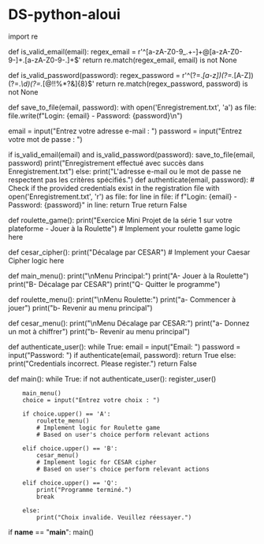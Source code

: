 # DS-python-aloui
import re

def is_valid_email(email):
    regex_email = r'^[a-zA-Z0-9_.+-]+@[a-zA-Z0-9-]+\.[a-zA-Z0-9-.]+$'
    return re.match(regex_email, email) is not None

def is_valid_password(password):
    regex_password = r'^(?=.*[a-z])(?=.*[A-Z])(?=.*\d)(?=.*[@$!%*?&])[A-Za-z\d@$!%*?&]{8}$'
    return re.match(regex_password, password) is not None

def save_to_file(email, password):
    with open('Enregistrement.txt', 'a') as file:
        file.write(f"Login: {email} - Password: {password}\n")

email = input("Entrez votre adresse e-mail : ")
password = input("Entrez votre mot de passe : ")

if is_valid_email(email) and is_valid_password(password):
    save_to_file(email, password)
    print("Enregistrement effectué avec succès dans Enregistrement.txt")
else:
    print("L'adresse e-mail ou le mot de passe ne respectent pas les critères spécifiés.")
    def authenticate(email, password):
    # Check if the provided credentials exist in the registration file
    with open('Enregistrement.txt', 'r') as file:
        for line in file:
            if f"Login: {email} - Password: {password}" in line:
                return True
        return False

def roulette_game():
    print("Exercice Mini Projet de la série 1 sur votre plateforme - Jouer à la Roulette")
    # Implement your roulette game logic here

def cesar_cipher():
    print("Décalage par CESAR")
    # Implement your Caesar Cipher logic here

def main_menu():
    print("\nMenu Principal:")
    print("A- Jouer à la Roulette")
    print("B- Décalage par CESAR")
    print("Q- Quitter le programme")

def roulette_menu():
    print("\nMenu Roulette:")
    print("a- Commencer à jouer")
    print("b- Revenir au menu principal")

def cesar_menu():
    print("\nMenu Décalage par CESAR:")
    print("a- Donnez un mot à chiffrer")
    print("b- Revenir au menu principal")

def authenticate_user():
    while True:
        email = input("Email: ")
        password = input("Password: ")
        if authenticate(email, password):
            return True
        else:
            print("Credentials incorrect. Please register.")
            return False

def main():
    while True:
        if not authenticate_user():
            register_user()

        main_menu()
        choice = input("Entrez votre choix : ")

        if choice.upper() == 'A':
            roulette_menu()
            # Implement logic for Roulette game
            # Based on user's choice perform relevant actions

        elif choice.upper() == 'B':
            cesar_menu()
            # Implement logic for CESAR cipher
            # Based on user's choice perform relevant actions

        elif choice.upper() == 'Q':
            print("Programme terminé.")
            break

        else:
            print("Choix invalide. Veuillez réessayer.")

if __name__ == "__main__":
    main()


    
